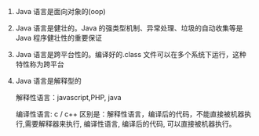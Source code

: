 1. Java 语言是面向对象的(oop)
    
2. Java 语言是健壮的。Java 的强类型机制、异常处理、垃圾的自动收集等是Java 程序健壮性的重要保证
    
3. Java 语言是跨平台性的。编译好的.class 文件可以在多个系统下运行，这种特性称为跨平台
    
4. Java 语言是解释型的
    
    解释性语言：javascript,PHP, java
    
    编译性语言: c / c++ 区别是：解释性语言，编译后的代码，不能直接被机器执行,需要解释器来执行, 编译性语言, 编译后的代码, 可以直接被机器执行。